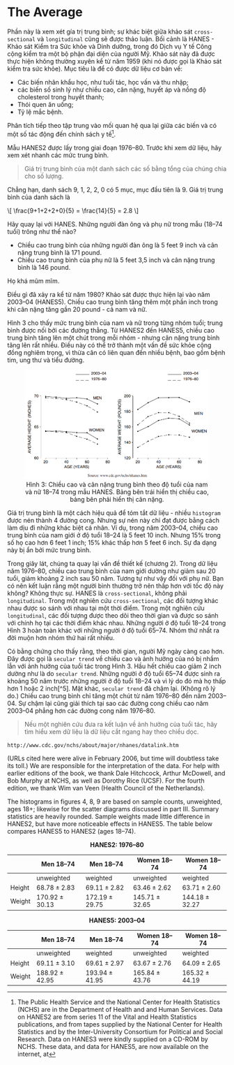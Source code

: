 # The Average

Phần này là xem xét gía trị trung bình; sự khác biệt giữa khảo sát `cross-sectional` và `longitudinal` cũng sẽ được thảo luận. Bối cảnh là HANES - Khảo sát Kiểm tra Sức khỏe và Dinh dưỡng, trong đó Dịch vụ Y tế Công cộng kiểm tra một bộ phận đại diện của người Mỹ. Khảo sát này đã được thực hiện không thường xuyên kể từ năm 1959 (khi nó được gọi là Khảo sát kiểm tra sức khỏe). Mục tiêu là để có được dữ liệu cơ bản về:

- Các biến nhân khẩu học, như tuổi tác, học vấn và thu nhập;
- các biến số sinh lý như chiều cao, cân nặng, huyết áp và nồng độ cholesterol trong huyết thanh;
- Thói quen ăn uống;
- Tỷ lệ mắc bệnh.

Phân tích tiếp theo tập trung vào mối quan hệ qua lại giữa các biến và có một số tác động đến chính sách y tế[^4].

Mẫu HANES2 được lấy trong giai đoạn 1976–80. Trước khi xem dữ liệu, hãy xem xét nhanh các mức trung bình.

> Giá trị trung bình của một danh sách các số bằng tổng của chúng chia cho số lượng.

Chẳng hạn, danh sách 9, 1, 2, 2, 0 có 5 mục, mục đầu tiên là 9. Giá trị trung bình của danh sách là

\\[
\frac{9+1+2+2+0}{5} = \frac{14}{5} = 2.8
\\]

Hãy quay lại với HANES. Những người đàn ông và phụ nữ trong mẫu (18–74 tuổi) trông như thế nào? 
- Chiều cao trung bình của những người đàn ông là 5 feet 9 inch và cân nặng trung bình là 171 pound. 
- Chiều cao trung bình của phụ nữ là 5 feet 3,5 inch và cân nặng trung bình là 146 pound.

Họ khá mũm mĩm.

Điều gì đã xảy ra kể từ năm 1980? Khảo sát được thực hiện lại vào năm 2003–04 (HANES5). Chiều cao trung bình tăng thêm một phần inch trong khi cân nặng tăng gần 20 pound - cả nam và nữ.

Hình 3 cho thấy mức trung bình của nam và nữ trong từng nhóm tuổi; trung bình được nối bởi các đường thẳng. Từ HANES2 đến HANES5, chiều cao trung bình tăng lên một chút trong mỗi nhóm - nhưng cân nặng trung bình tăng lên rất nhiều. Điều này có thể trở thành một vấn đề sức khỏe cộng đồng nghiêm trọng, vì thừa cân có liên quan đến nhiều bệnh, bao gồm bệnh tim, ung thư và tiểu đường.

<figure>
    <center><img src="fig3.png"></center>
    <center><figcaption>Hình 3: Chiều cao và cân nặng trung bình theo độ tuổi của nam và nữ 18–74 trong mẫu HANES. Bảng bên trái hiển thị chiều cao, bảng bên phải hiển thị cân nặng.</figcaption></center>
</figure>

Giá trị trung bình là một cách hiệu quả để tóm tắt dữ liệu - nhiều `histogram` được nén thành 4 đường cong. Nhưng sự nén này chỉ đạt được bằng cách làm dịu đi những khác biệt cá nhân. Ví dụ, trong năm 2003–04, chiều cao trung bình của nam giới ở độ tuổi 18–24 là 5 feet 10 inch. Nhưng 15% trong số họ cao hơn 6 feet 1 inch; 15% khác thấp hơn 5 feet 6 inch. Sự đa dạng này bị ẩn bởi mức trung bình.

Trong giây lát, chúng ta quay lại vấn đề thiết kế (chương 2). Trong dữ liệu năm 1976–80, chiều cao trung bình của nam giới dường như giảm sau 20 tuổi, giảm khoảng 2 inch sau 50 năm. Tương tự như vậy đối với phụ nữ. Bạn có nên kết luận rằng một người bình thường trở nên thấp hơn với tốc độ này không? Không thực sự. HANES là `cross-sectional`, không phải `longitudinal`. Trong một nghiên cứu `cross-sectional`, các đối tượng khác nhau được so sánh với nhau tại một thời điểm. Trong một nghiên cứu `longitudinal`, các đối tượng được theo dõi theo thời gian và được so sánh với chính họ tại các thời điểm khác nhau. Những người ở độ tuổi 18–24 trong Hình 3 hoàn toàn khác với những người ở độ tuổi 65–74. Nhóm thứ nhất ra đời muộn hơn nhóm thứ hai rất nhiều.

Có bằng chứng cho thấy rằng, theo thời gian, người Mỹ ngày càng cao hơn. Đây được gọi là `secular trend` về chiều cao và ảnh hưởng của nó bị nhầm lẫn với ảnh hưởng của tuổi tác trong Hình 3. Hầu hết chiều cao giảm 2 inch dường như là do `secular trend`. Những người ở độ tuổi 65–74 được sinh ra khoảng 50 năm trước những người ở độ tuổi 18–24 và vì lý do đó mà họ thấp hơn 1 hoặc 2 inch[^5]. Mặt khác, `secular trend` đã chậm lại. (Không rõ lý do.) Chiều cao trung bình chỉ tăng một chút từ năm 1976–80 đến năm 2003–04. Sự chậm lại cũng giải thích tại sao các đường cong chiều cao năm 2003–04 phẳng hơn các đường cong năm 1976–80.

> Nếu một nghiên cứu đưa ra kết luận về ảnh hưởng của tuổi tác, hãy tìm hiểu xem dữ liệu là dữ liệu cắt ngang hay theo chiều dọc.







[^4]: The Public Health Service and the National Center for Health Statistics (NCHS) are in the Department of Health and and Human Services. Data on HANES2 are from series 11 of the Vital and Health Statistics publications, and from tapes supplied by the National Center for Health Statistics and by the Inter-University Consortium for Political and Social Research. Data on HANES3 were kindly supplied on a CD-ROM by NCHS. These data, and data for HANES5, are now available on the internet, at
```
http://www.cdc.gov/nchs/about/major/nhanes/datalink.htm
```
(URLs cited here were alive in February 2006, but time will doubtless take its toll.) We are responsible for the interpretation of the data. For help with earlier editions of the book, we thank Dale Hitchcock, Arthur McDowell, and Bob Murphy at NCHS, as well as Dorothy Rice (UCSF). For the fourth edition, we thank Wim van Veen (Health Council of the Netherlands).

The histograms in figures 4, 8, 9 are based on sample counts, unweighted, ages 18+; likewise for the scatter diagrams discussed in part III. Summary statistics are heavily rounded. Sample weights made little difference in HANES2, but have more noticeable effects in HANES5. The table below compares HANES5 to HANES2 (ages 18–74).

**<center>HANES2: 1976–80</center>**

|        | Men 18–74      | Men 18–74      | Women 18–74    | Women 18–74    |
| ------ | -------------- | -------------- | -------------- | -------------- |
|        | unweighted     | weighted       | unweighted     | weighted       |
| Height | 68.78 ± 2.83   | 69.11 ± 2.82   | 63.46 ± 2.62   | 63.71 ± 2.60   |
| Weight | 170.92 ± 30.13 | 172.19 ± 29.75 | 145.71 ± 32.65 | 144.18 ± 32.27 |

**<center>HANES5: 2003–04</center>**

|        | Men 18–74      | Men 18–74      | Women 18–74    | Women 18–74    |
| ------ | -------------- | -------------- | -------------- | -------------- |
|        | unweighted     | weighted       | unweighted     | weighted       |
| Height | 69.11 ± 3.10   | 69.61 ± 2.97   | 63.67 ± 2.76   | 64.09 ± 2.65   |
| Weight | 188.92 ± 42.95 | 193.94 ± 41.95 | 165.84 ± 43.76 | 165.32 ± 44.19 |
